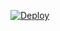 [![Deploy](https://www.herokucdn.com/deploy/button.png)](https://dashboard.heroku.com/new?template=https://github.com/nishuaiqid/gg)
